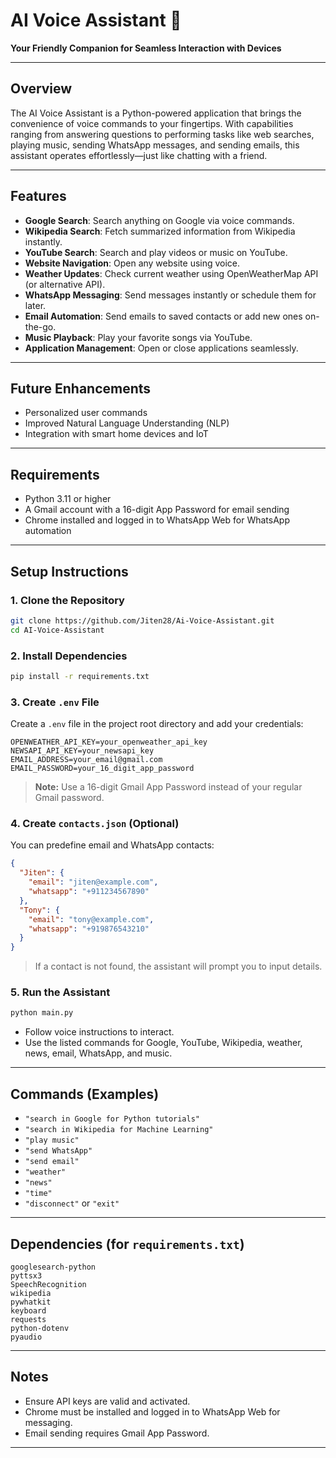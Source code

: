 # AI Voice Assistant 🤖

**Your Friendly Companion for Seamless Interaction with Devices**

---

## **Overview**

The AI Voice Assistant is a Python-powered application that brings the convenience of voice commands to your fingertips. With capabilities ranging from answering questions to performing tasks like web searches, playing music, sending WhatsApp messages, and sending emails, this assistant operates effortlessly—just like chatting with a friend.

---

## **Features**

* **Google Search**: Search anything on Google via voice commands.
* **Wikipedia Search**: Fetch summarized information from Wikipedia instantly.
* **YouTube Search**: Search and play videos or music on YouTube.
* **Website Navigation**: Open any website using voice.
* **Weather Updates**: Check current weather using OpenWeatherMap API (or alternative API).
* **WhatsApp Messaging**: Send messages instantly or schedule them for later.
* **Email Automation**: Send emails to saved contacts or add new ones on-the-go.
* **Music Playback**: Play your favorite songs via YouTube.
* **Application Management**: Open or close applications seamlessly.

---

## **Future Enhancements**

* Personalized user commands
* Improved Natural Language Understanding (NLP)
* Integration with smart home devices and IoT

---

## **Requirements**

* Python 3.11 or higher
* A Gmail account with a 16-digit App Password for email sending
* Chrome installed and logged in to WhatsApp Web for WhatsApp automation

---

## **Setup Instructions**

### **1. Clone the Repository**

```bash
git clone https://github.com/Jiten28/Ai-Voice-Assistant.git
cd AI-Voice-Assistant
```

### **2. Install Dependencies**

```bash
pip install -r requirements.txt
```

### **3. Create `.env` File**

Create a `.env` file in the project root directory and add your credentials:

```env
OPENWEATHER_API_KEY=your_openweather_api_key
NEWSAPI_API_KEY=your_newsapi_key
EMAIL_ADDRESS=your_email@gmail.com
EMAIL_PASSWORD=your_16_digit_app_password
```

> **Note:** Use a 16-digit Gmail App Password instead of your regular Gmail password.

### **4. Create `contacts.json` (Optional)**

You can predefine email and WhatsApp contacts:

```json
{
  "Jiten": {
    "email": "jiten@example.com",
    "whatsapp": "+911234567890"
  },
  "Tony": {
    "email": "tony@example.com",
    "whatsapp": "+919876543210"
  }
}
```

> If a contact is not found, the assistant will prompt you to input details.

### **5. Run the Assistant**

```bash
python main.py
```

* Follow voice instructions to interact.
* Use the listed commands for Google, YouTube, Wikipedia, weather, news, email, WhatsApp, and music.

---

## **Commands (Examples)**

* `"search in Google for Python tutorials"`
* `"search in Wikipedia for Machine Learning"`
* `"play music"`
* `"send WhatsApp"`
* `"send email"`
* `"weather"`
* `"news"`
* `"time"`
* `"disconnect"` or `"exit"`

---

## **Dependencies (for `requirements.txt`)**

```
googlesearch-python
pyttsx3
SpeechRecognition
wikipedia
pywhatkit
keyboard
requests
python-dotenv
pyaudio
```

---

## **Notes**

* Ensure API keys are valid and activated.
* Chrome must be installed and logged in to WhatsApp Web for messaging.
* Email sending requires Gmail App Password.

---

